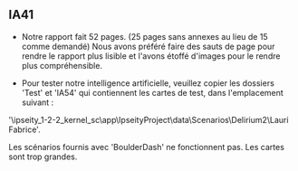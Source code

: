 ## IA41

- Notre rapport fait 52 pages. (25 pages sans annexes au lieu de 15 comme demandé) 
Nous avons préféré faire des sauts de page pour rendre le rapport plus lisible et l'avons étoffé d'images pour le rendre plus compréhensible. 

- Pour tester notre intelligence artificielle, 
veuillez copier les dossiers 'Test' et 'IA54' qui contiennent les cartes de test, dans l'emplacement suivant :

'\ipseity_1-2-2_kernel_sc\app\IpseityProject\data\Scenarios\Delirium2\Lauri Fabrice'.

Les scénarios fournis avec 'BoulderDash' ne fonctionnent pas. Les cartes sont trop grandes.
